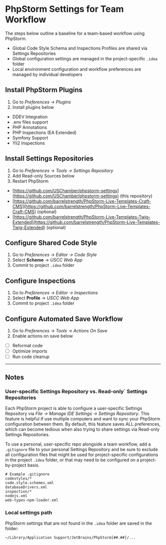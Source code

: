PhpStorm Settings for Team Workflow
==================================

The steps below outline a baseline for a team-based workflow using PhpStorm. 

- Global Code Style Schema and Inspections Profiles are shared via Settings Repositories
- Global configuration settings are managed in the project-specific `.idea` folder
- Local environment configuration and workflow preferences are managed by individual developers

## Install PhpStorm Plugins

1. Go to _Preferences → Plugins_
2. Install plugins below

- DDEV Integration
- .env files support
- PHP Annotations
- PHP Inspections (EA Extended)
- Symfony Support
- Yii2 Inspections

## Install Settings Repositories

1. Go to _Preferences → Tools → Settings Repository_
2. Add Read-only Sources below
3. Restart PhpStorm

- [https://github.com/USChamber/phpstorm-settings](https://github.com/USChamber/phpstorm-settings) (this repository)
- [https://github.com/barrelstrength/PhpStorm-Live-Templates-Craft-CMS](https://github.com/barrelstrength/PhpStorm-Live-Templates-Craft-CMS) (optional)
- [https://github.com/barrelstrength/PhpStorm-Live-Templates-Twig-Extended](https://github.com/barrelstrength/PhpStorm-Live-Templates-Twig-Extended) (optional)

## Configure Shared Code Style

1. Go to _Preferences → Editor → Code Style_
2. Select **Scheme** → _USCC Web App_
3. Commit to project `.idea` folder 

## Configure Inspections

1. Go to _Preferences → Editor → Inspections_
2. Select **Profile** → _USCC Web App_
3. Commit to project `.idea` folder

## Configure Automated Save Workflow

1. Go to _Preferences → Tools → Actions On Save_
2. Enable actions on save below

- [ ] Reformat code
- [ ] Optimize imports
- [ ] Run code cleanup

----

## Notes

### User-specific Settings Repository vs. Read-only` Settings Repositories

Each PhpStorm project is able to configure a user-specific Settings Repository via _File → Manage IDE Settings → Settings Repository_. This feature is helpful if use multiple computers and want to sync your PhpStorm configuration between them. By default, this feature saves ALL preferences, which can become tedious when also trying to share settings via Read-only Settings Repositories. 

To use a personal, user-specific repo alongside a team workflow, add a `.gitignore` file to your personal Settings Repository and be sure to exclude all configuration files that might be used for project-specific configurations in the project `.idea` folder, or that may need to be configured on a project-by-project basis. 

```
# Example .gitignore
codestyles/*
code.style.schemes.xml
databaseDrivers.xml
inspection/*
nodejs.xml
web-types-npm-loader.xml
```

### Local settings path 

PhpStorm settings that are not found in the `.idea` folder are saved in the folder: 

```
~/Library/Application Support/JetBrains/PhpStorm[##.##]/...
```
